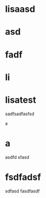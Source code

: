 # lisaasd
# asd
# fadf
# li

# lisatest
sadfsadfasfsd

a

# a
asdfd
sfasd
# fsdfadsf
sdfasd
fasdfasdf
